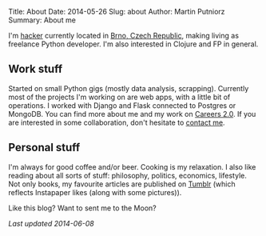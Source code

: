 Title: About
Date: 2014-05-26
Slug: about
Author: Martin Putniorz
Summary: About me

I'm [hacker](http://paulgraham.com/gba.html) currently located in [Brno, Czech Republic](https://www.google.cz/maps?q=Brno&amp;hl=cs&amp;sll=49.930008,15.369873&amp;sspn=4.108981,10.821533&amp;oq=Brn&amp;t=h&amp;brcurrent=5,0,0&amp;hnear=Brno&amp;z=11), making living as freelance Python developer. I'm also interested in Clojure and FP in general.

## Work stuff

Started on small Python gigs (mostly data analysis, scrapping). Currently most of the projects I'm working on are web apps, with a little bit of operations. I worked with Django and Flask connected to Postgres or MongoDB. You can find more about me and my work on [Careers 2.0](https://careers.stackoverflow.com/mputniorz). If you are interested in some collaboration, don't hesitate to [contact me]({filename}/pages/contact-me.md).

## Personal stuff 

I'm always for good coffee and/or beer. Cooking is my relaxation. I also like reading about all sorts of stuff: philosophy, politics, economics, lifestyle. Not only books, my favourite articles are published on [Tumblr](http://sputnikus.tumblr.com/) (which reflects Instapaper likes (along with some pictures)).

Like this blog? Want to sent me to the Moon? <script>
  CoinWidgetCom.go({
    wallet_address: "DKWxj4wbFBMR3zbzxYZ9duzWLswLd4BDSf"
    , currency: "dogecoin"
    , counter: "hide"
    , alignment: "bl"
    , qrcode: false
    , auto_show: false
    , lbl_button: "Dogecoin accepted"
    , lbl_address: "Send this shibe to the Moon:"
    , lbl_amount: "DOGE"
  });
</script>

*Last updated 2014-06-08*